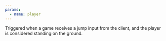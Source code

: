 ```yaml
---
params:
  - name: player
---
```


Triggered when a game receives a jump input from the client, and the player is
considered standing on the ground.
